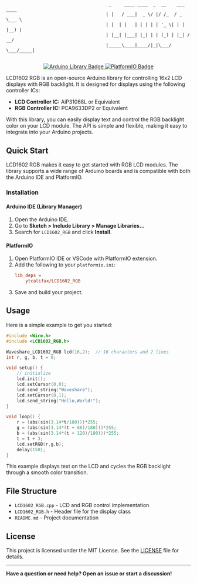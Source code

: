 # <div align="center">

```
                                       _     ____ ____  _  __    ___ ____  
                                      | |   / ___|  _ \/ |/ /_  / _ \___ \ 
                                      | |  | |   | | | | | '_ \| | | |__) |
                                      | |__| |___| |_| | | (_) | |_| / __/ 
                                      |_____\____|____/|_|\___/ \___/_____|
                                      
```

</div>

<p align="center">
  <a href="#">
    <img src="https://img.shields.io/badge/arduino-library-blue.svg" alt="Arduino Library Badge"/>
  </a>
  <a href="#">
    <img src="https://img.shields.io/badge/platformio-library-orange.svg" alt="PlatformIO Badge"/>
  </a>
</p>

LCD1602 RGB is an open-source Arduino library for controlling 16x2 LCD displays with RGB backlight. It is designed for displays using the following controller ICs:

- **LCD Controller IC:** AiP31068L or Equivalent
- **RGB Controller IC:** PCA9633DP2 or Equivalent

With this library, you can easily display text and control the RGB backlight color on your LCD module. The API is simple and flexible, making it easy to integrate into your Arduino projects.

## Quick Start

LCD1602 RGB makes it easy to get started with RGB LCD modules. The library supports a wide range of Arduino boards and is compatible with both the Arduino IDE and PlatformIO.

### Installation

#### Arduino IDE (Library Manager)
1. Open the Arduino IDE.
2. Go to **Sketch > Include Library > Manage Libraries...**
3. Search for `LCD1602_RGB` and click **Install**.

#### PlatformIO
1. Open PlatformIO IDE or VSCode with PlatformIO extension.
2. Add the following to your `platformio.ini`:
   ```ini
   lib_deps =
       ytcalifax/LCD1602_RGB
   ```
3. Save and build your project.

## Usage

Here is a simple example to get you started:

```cpp
#include <Wire.h>
#include <LCD1602_RGB.h>

Waveshare_LCD1602_RGB lcd(16,2);  // 16 characters and 2 lines
int r, g, b, t = 0;

void setup() {
    // initialize
    lcd.init();
    lcd.setCursor(0,0);
    lcd.send_string("Waveshare");
    lcd.setCursor(0,1);
    lcd.send_string("Hello,World!");
}

void loop() {
    r = (abs(sin(3.14*t/180)))*255;
    g = (abs(sin(3.14*(t + 60)/180)))*255;
    b = (abs(sin(3.14*(t + 120)/180)))*255;
    t = t + 3;
    lcd.setRGB(r,g,b);
    delay(150);
}
```

This example displays text on the LCD and cycles the RGB backlight through a smooth color transition.

## File Structure
- `LCD1602_RGB.cpp` - LCD and RGB control implementation
- `LCD1602_RGB.h`   - Header file for the display class
- `README.md`       - Project documentation

## License
This project is licensed under the MIT License. See the [LICENSE](LICENSE) file for details.

---

**Have a question or need help? Open an issue or start a discussion!**

